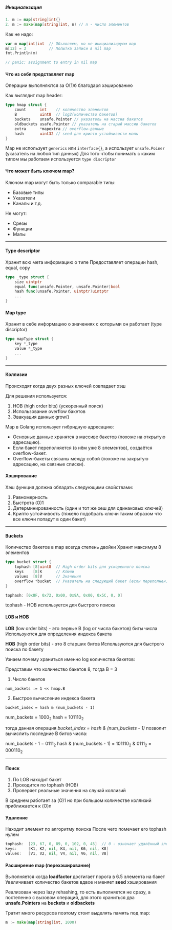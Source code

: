 ##### Инициализация
```go
1. m := map[string]int{}
2. m := make(map[string]int, n) // n - число элементов
```

Как не надо: 

```go
var m map[int]int  // Объявляем, но не инициализируем map
m[12] = 3          // Попытка записи в nil map
fmt.Println(m)

// panic: assignment to entry in nil map
```
#### Что из себя представляет map

Операции выполняются за O(1)б благодаря хэшированию

Как выглядит map header:

```go
type hmap struct {
    count      int    // количество элементов
    B          uint8  // log2(количество бакетов)
    buckets    unsafe.Pointer // указатель на массив бакетов
    oldbuckets usafe.Pointer // указатель на старый массив бакетов
    extra      *mapextra // overflow-данные
    hash       uint32 // seed для крипто устойчивости мапы
}
```

Map не использует `generics` или `interface{}`, а использует `unsafe.Poiner` (указатель на любой тип данных)
Для того чтобы понимать с каким типом мы работаем используется `type discriptor`

#### Что может быть ключом map?

Ключом map могут быть только comparable типы:
- Базовые типы
- Указатели
- Каналы и т.д.

Не могут:
- Срезы
- Функции
- Мапы

---

#### Type descriptor
Хранит всю мета информацию о типе
Предоставляет операции hash, equal, copy
```go
type _type struct {
	size uintptr
	equal func(unsafe.Pointer, unsafe.Pointer)bool
	hash func(unsafe.Pointer, uintptr)uintptr
	...
}
```

#### Map type
Хранит в себе информацию о значениях с которыми он работает (type discriptor)
```go
type mapType struct {
	key *_type
	value *_type
	...
}
```

---

#### Коллизии
Происходят когда двух разных ключей совпадает хэш

Для решения используется:
1. HOB (high order bits) (ускоренный поиск)
2. Использование overflow бакетов
3. Эвакуация данных grow()

Map в Golang использует гибридную адресацию:
- Основные данные хранятся в массиве бакетов (похоже на открытую адресацию).
- Если бакет переполняется (в нём уже 8 элементов), создаётся overflow-бакет.
- Overflow-бакеты связаны между собой (похоже на закрытую адресацию, на связные списки).


#### Хэширование

Хэш функция должна обладать следующими свойствами:

1. Равномерность
2. Быстрота (O)1
3. Детерминированность (один и тот же хеш для одинаковых ключей)
4. Крипто устойчивость (тяжело подобрать ключи таким образом что все ключи попадут в один бакет)

---

#### Buckets

Количество бакетов в map всегда степень двойки
Хранит максимум 8 элементов

```go
type bucket struct {
    tophash [8]uint8  // High order bits для ускоренного поиска
    keys    [8]K      // Ключи
    values  [8]V      // Значения
    overflow *bucket  // Указатель на следующий бакет (если переполнен)
}

tophash: [0x8F, 0x72, 0x00, 0x9A, 0x00, 0x5C, 0, 0]
```

tophash - HOB используется для быстрого поиска


#### LOB и HOB

**LOB** (low order bits) - это первые B (log от числа бакетов) биты числа 
Используются для определения индекса бакета

**HOB** (high order bits) - это 8 старших битов
Используются для быстрого поиска по бакету

Узнаем почему храниться именно log количества бакетов:

Представим что количество бакетов 8, тогда B = 3

1. Число бакетов
```
num_backets := 1 << hmap.B
```
2. Быстрое вычисление индекса бакета
```
bucket_index = hash & (num_buckets - 1)
```

num_backets = $1000_2$
hash = $101110_2$

тогда данная операция *bucket_index = hash & (num_buckets - 1)* позволит вычислить последние B битов числа:

num_backets - 1 = $0111_2$
hash & (num_buckets - 1) = $101110_2$ & $0111_2$ = $000110_2$

---

#### Поиск 

1. По LOB находит бакет 
2. Проходится по tophash (HOB)
3. Проверяет реальные значения на случай коллизий

В среднем работает за (O)1 но при большом количестве коллизий приближается к (O)n  

#### Удаление

Находит элемент по алгоритму поиска
После чего помечает его tophash нулем

```go
tophash:  [23, 67, 0, 89, 0, 102, 0, 45]  // 0 - означает удалённый элемент
keys:     [K1, K2, nil, K4, nil, K6, nil, K8]
values:   [V1, V2, nil, V4, nil, V6, nil, V8]
```
#### Расширение map (перехэширование)

Выполняется когда **loadfactor** достигает порога в 6.5 элемента на бакет
Увеличивает количество бакетов вдвое и меняет **seed** хэширования

Реализован через lazy rehashing, то есть выполняется не сразу, а постепенно с вызовом операций, для этого храниться два **unsafe.Pointers** на **buckets** и **oldbackets**

Тратит много ресурсов поэтому стоит выделять память под map:

```go
m := make(map[string]int, 1000)
```

